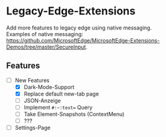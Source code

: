 # Legacy-Edge-Extensions
Add more features to legacy edge using native messaging.   
Examples of native messaging: https://github.com/MicrosoftEdge/MicrosoftEdge-Extensions-Demos/tree/master/SecureInput.   

## Features
- [ ] New Features
  - [x] Dark-Mode-Support  
  - [x] Replace default new-tab page 
  - [ ] JSON-Anzeige
  - [ ] Implement `#:~:text=` Query
  - [ ] Take Element-Snapshots (ContextMenu)
  - [ ] ???
- [ ] Settings-Page   
